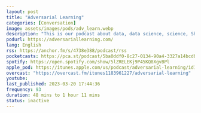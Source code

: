 ```yaml
---
layout: post
title: "Adversarial Learning"
categories: [Conversation]
image: assets/images/pods/adv_learn.webp
description: "This is our podcast about data, data science, science, Shingy, and whatever else we feel like talking about. Please listen to it."
podurl: https://adversariallearning.com/
lang: English
rss: https://anchor.fm/s/4738e388/podcast/rss
pocketcasts: https://pca.st/podcast/5ba0ddf0-8c27-0134-90a4-3327a14bcdba
spotify: https://open.spotify.com/show/5lZRELEKj9P45KQ8XgvBPl
apple_pod: https://itunes.apple.com/us/podcast/adversarial-learning/id1183961227
overcast: "https://overcast.fm/itunes1183961227/adversarial-learning"
youtube:
last_published: 2023-03-20 17:44:36
frequency: 93
duration: 48 mins to 1 hour 11 mins
status: inactive
---
```

